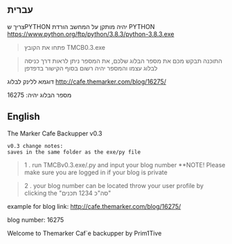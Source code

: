 ## עברית

צריך שPYTHON יהיה מותקן על המחשב
הורדת PYTHON https://www.python.org/ftp/python/3.8.3/python-3.8.3.exe

> פתחו את הקובץ TMCB0.3.exe

> התוכנה תבקש מכם את מספר הבלוג שלכם, את המספר ניתן לראות דרך כניסה לבלוג עצמו והמספר יהיה רשום בסוף הקישור בדפדפן 

דוגמא ללינק לבלוג
http://cafe.themarker.com/blog/16275/

מספר הבלוג יהיה:
16275




## English


The Marker Cafe Backupper v0.3


```
v0.3 change notes:
saves in the same folder as the exe/py file
```

> 1 . run TMCBv0.3.exe/.py and input your blog number **NOTE! Please make sure you are logged in if your blog is private

> 2 . your blog number can be located throw your user profile by clicking the "סה"כ 1234 תכנים"


example for blog link:
http://cafe.themarker.com/blog/16275/

blog number:
16275

Welcome to Themarker Caf`e backupper by Prim1Tive
